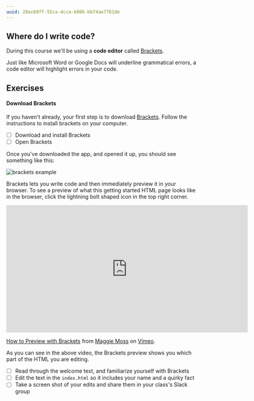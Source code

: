 ```yaml
---
uuid: 28ac69ff-55ca-4cca-b086-bb74ae7761de
---
```


## Where do I write code?

During this course we'll be using a **code editor** called [Brackets](http://brackets.io/).

Just like Microsoft Word or Google Docs will underline grammatical errors, a code editor will highlight errors in your code.

## Exercises

#### Download Brackets

If you haven't already, your first step is to download [Brackets](http://brackets.io/). Follow the instructions
to install brackets on your computer.

- [ ] Download and install Brackets
- [ ] Open Brackets

Once you've downloaded the app, and opened it up, you should see something like this:

![brackets example](https://d3vv6lp55qjaqc.cloudfront.net/items/0W1l111j1o3N1d451R2z/Image%202017-08-26%20at%2011.35.43%20AM.png?X-CloudApp-Visitor-Id=2818368&v=ffc75500)

Brackets lets you write code and then immediately preview it in your browser. To see a preview
of what this getting started HTML page looks like in the browser, click the lightning bolt shaped
icon in the top right corner.

<!-- Replace this with a Gif -->
<iframe src="https://player.vimeo.com/video/231201198" width="640" height="337" frameborder="0" webkitallowfullscreen mozallowfullscreen allowfullscreen></iframe>
<p><a href="https://vimeo.com/231201198">How to Preview with Brackets</a> from <a href="https://vimeo.com/user40168740">Maggie Moss</a> on <a href="https://vimeo.com">Vimeo</a>.</p>

As you can see in the above video, the Brackets preview shows you which part of the HTML you are editing.

- [ ] Read through the welcome text, and familiarize yourself with Brackets
- [ ] Edit the text in the `index.html` so it includes your name and a quirky fact
- [ ] Take a screen shot of your edits and share them in your class's Slack group

